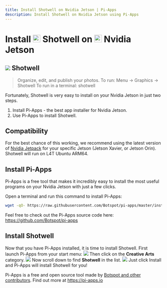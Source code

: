 ```yaml
---
title: Install Shotwell on Nvidia Jetson | Pi-Apps
description: Install Shotwell on Nvidia Jetson using Pi-Apps
---
```

<div class="simple-install-content content">

# Install <img src="/img/app-icons/Shotwell/icon-64.png" height=24> Shotwell on <img src=/img/other-icons/nvidia-icon.svg height=24> Nvidia Jetson

## <img src="/img/app-icons/Shotwell/icon-64.png"> Shotwell
> Organize, edit, and publish your photos.
> To run: Menu -> Graphics -> Shotwell
> To run in a terminal: shotwell

Fortunately, Shotwell is very easy to install on your Nvidia Jetson in just two steps.
1. Install Pi-Apps - the best app installer for Nvidia Jetson.
2. Use Pi-Apps to install Shotwell.
</div>
<div class="simple-install-content content">

## Compatibility
For the best chance of this working, we recommend using the latest version of [Nvidia Jetpack](https://developer.nvidia.com/embedded/jetpack-archive) for your specific Jetson (Jetson Xavier, or Jetson Orin).
Shotwell will run on L4T Ubuntu ARM64.
</div>
<div class="simple-install-content content">

## Install Pi-Apps

Pi-Apps is a free tool that makes it incredibly easy to install the most useful programs on your Nvidia Jetson with just a few clicks.

Open a terminal and run this command to install Pi-Apps:
```bash
wget -qO- https://raw.githubusercontent.com/Botspot/pi-apps/master/install | bash
```
Feel free to check out the Pi-Apps source code here: https://github.com/Botspot/pi-apps
</div>
<div class="simple-install-content content">

## Install Shotwell

Now that you have Pi-Apps installed, it is time to install Shotwell.
First launch Pi-Apps from your start menu:
<img src="/img/start-menu.png">
Then click on the <b>Creative Arts</b> category.
<img src="/img/category-selections/Creative Arts.png">
Now scroll down to find <b>Shotwell</b> in the list.
<img src="/img/app-icons/Shotwell/app-selection.png">
Just click Install and Pi-Apps will install Shotwell for you!
</div>
<div class="simple-install-content content">

Pi-Apps is a free and open source tool made by [Botspot and other contributors](/about/#contributors). Find out more at https://pi-apps.io
</div>
